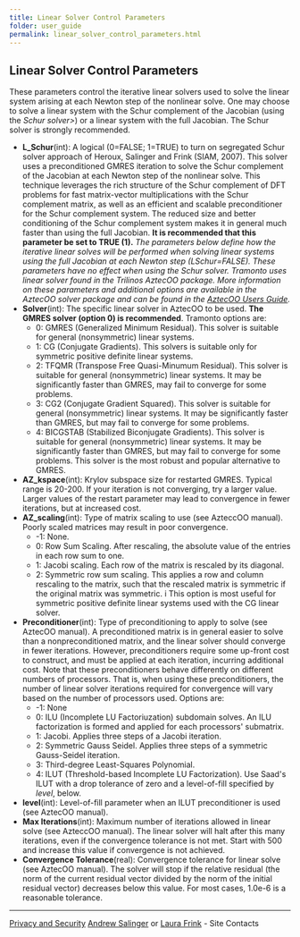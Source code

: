 ```yaml
---
title: Linear Solver Control Parameters
folder: user_guide
permalink: linear_solver_control_parameters.html
---
```


## Linear Solver Control Parameters

These parameters control the iterative linear solvers used to solve the linear system arising at each Newton step of the nonlinear solve. One may choose to solve a linear system with the Schur complement of the Jacobian (using the _Schur solver>_) or a linear system with the full Jacobian. The Schur solver is strongly recommended.

*   **L_Schur**(int): A logical (0=FALSE; 1=TRUE) to turn on segregated Schur solver approach of Heroux, Salinger and Frink (SIAM, 2007). This solver uses a preconditioned GMRES iteration to solve the Schur complement of the Jacobian at each Newton step of the nonlinear solve. This technique leverages the rich structure of the Schur complement of DFT problems for fast matrix-vector multiplications with the Schur complement matrix, as well as an efficient and scalable preconditioner for the Schur complement system. The reduced size and better conditioning of the Schur complement system makes it in general much faster than using the full Jacobian. <cr>**It is recommended that this parameter be set to TRUE (1).**</cr>
_The parameters below define how the iterative linear solves will be performed when solving linear systems using the full Jacobian at each Newton step (LSchur=FALSE). These parameters have no effect when using the Schur solver. Tramonto uses linear solver found in the Trilinos AztecOO package. More information on these parameters and additional options are available in the AztecOO solver package and can be found in the [AztecOO Users Guide](https://trilinos.github.io/aztecoo_doxygen.html)._
*   **Solver**(int): The specific linear solver in AztecOO to be used. **The GMRES solver (option 0) is recommended**. Tramonto options are:
    *   0: GMRES (Generalized Minimum Residual). This solver is suitable for general (nonsymmetric) linear systems.
    *   1: CG (Conjugate Gradients). This solvers is suitable only for symmetric positive definite linear systems.
    *   2: TFQMR (Transpose Free Quasi-Minumum Residual). This solver is suitable for general (nonsymmetric) linear systems. It may be significantly faster than GMRES, may fail to converge for some problems.
    *   3: CG2 (Conjugate Gradient Squared). This solver is suitable for general (nonsymmetric) linear systems. It may be significantly faster than GMRES, but may fail to converge for some problems.
    *   4: BICGSTAB (Stabilized Biconjugate Gradients). This solver is suitable for general (nonsymmetric) linear systems. It may be significantly faster than GMRES, but may fail to converge for some problems. This solver is the most robust and popular alternative to GMRES.
*   **AZ_kspace**(int): Krylov subspace size for restarted GMRES. Typical range is 20-200\. If your iteration is not converging, try a larger value. Larger values of the restart parameter may lead to convergence in fewer iterations, but at increased cost.
*   **AZ_scaling**(int): Type of matrix scaling to use (see AzteccOO manual). Poorly scaled matrices may result in poor convergence.
    *   -1: None.
    *   0: Row Sum Scaling. After rescaling, the absolute value of the entries in each row sum to one.
    *   1: Jacobi scaling. Each row of the matrix is rescaled by its diagonal.
    *   2: Symmetric row sum scaling. This applies a row and column rescaling to the matrix, such that the rescaled matrix is symmetric if the original matrix was symmetric. i This option is most useful for symmetric positive definite linear systems used with the CG linear solver.
*   **Preconditioner**(int): Type of preconditioning to apply to solve (see AztecOO manual). A preconditioned matrix is in general easier to solve than a nonpreconditioned matrix, and the linear solver should converge in fewer iterations. However, preconditioners require some up-front cost to construct, and must be applied at each iteration, incurring additional cost. Note that these preconditioners behave differently on different numbers of processors. That is, when using these preconditioners, the number of linear solver iterations required for convergence will vary based on the number of processors used. Options are:
    *   -1: None
    *   0: ILU (Incomplete LU Factoriuzation) subdomain solves. An ILU factorization is formed and applied for each processors' submatrix.
    *   1: Jacobi. Applies three steps of a Jacobi iteration.
    *   2: Symmetric Gauss Seidel. Applies three steps of a symmetric Gauss-Seidel iteration.
    *   3: Third-degree Least-Squares Polynomial.
    *   4: ILUT (Threshold-based Incomplete LU Factorization). Use Saad's ILUT with a drop tolerance of zero and a level-of-fill specified by _level_, below.
*   **level**(int): Level-of-fill parameter when an ILUT preconditioner is used (see AztecOO manual).
*   **Max Iterations**(int): Maximum number of iterations allowed in linear solve (see AzteccOO manual). The linear solver will halt after this many iterations, even if the convergence tolerance is not met. Start with 500 and increase this value if convergence is not achieved.
*   **Convergence Tolerance**(real): Convergence tolerance for linear solve (see AztecOO manual). The solver will stop if the relative residual (the norm of the current residual vector divided by the norm of the initial residual vector) decreases below this value. For most cases, 1.0e-6 is a reasonable tolerance.

***

[Privacy and Security](http://www.sandia.gov/general/privacy-security/index.html)
[Andrew Salinger](mailto:agsalin@sandia.gov) or [Laura Frink](mailto:ljfrink@colderinsights.com) - Site Contacts
